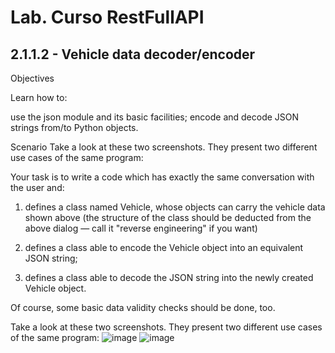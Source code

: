 # Lab. Curso RestFullAPI
## 2.1.1.2 - Vehicle data decoder/encoder

Objectives

Learn how to:

use the json module and its basic facilities;
encode and decode JSON strings from/to Python objects.

Scenario
Take a look at these two screenshots. They present two different use cases of the same program:

Your task is to write a code which has exactly the same conversation with the user and:

1. defines a class named Vehicle, whose objects can carry the vehicle data shown above (the structure of the class should be deducted from the above dialog — call it "reverse engineering" if you want)

2. defines a class able to encode the Vehicle object into an equivalent JSON string;

3. defines a class able to decode the JSON string into the newly created Vehicle object.

Of course, some basic data validity checks should be done, too.

Take a look at these two screenshots. They present two different use cases of the same program:
![image](https://user-images.githubusercontent.com/83672645/232223756-b6a5124b-2b72-474c-ad52-c7ecd4e03e98.png)
![image](https://user-images.githubusercontent.com/83672645/232223769-9b84dc79-cbaa-4143-9c52-6dfbd72c99f7.png)
